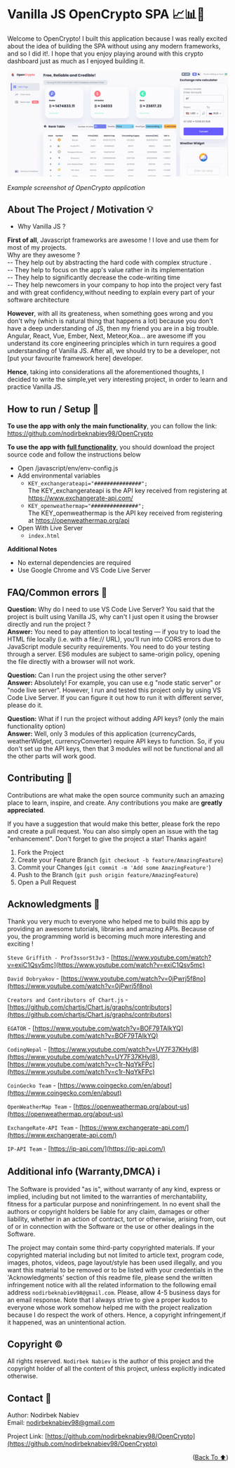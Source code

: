 <a name="readme-top"></a>

# Vanilla JS OpenCrypto SPA 📈📊📰

Welcome to OpenCrypto! I built this application because I was really excited about the idea of building the SPA without using any modern frameworks, and so I did it!. I hope that you enjoy playing around with this crypto dashboard just as much as I enjoyed building it.

<img src="images\project_screenshots\OpenCrypto.gif">

_Example screenshot of OpenCrypto application_

## About The Project / Motivation 💡

- Why Vanilla JS ?

**First of all**, Javascript frameworks are awesome ! I love and use them for most of my projects.</br>
Why are they awesome ?</br> 
-- They help out by abstracting the hard code with complex structure . </br>
-- They help to focus on the app's value rather in its implementation </br>
-- They help to significantly decrease the code-writing time</br>
-- They help newcomers in your company to hop into the project very fast and with great confidencу,without needing to explain every part of your software architecture
</br>

**However**, with all its greateness, when something goes wrong and you don't why (which is natural thing that happens a lot) because you don't have a deep understanding of JS, then my friend you are in a big trouble. </br>
Angular, React, Vue, Ember, Next, Meteor,Koa... are awesome iff you understand its core engineering principles which in turn requires a good understanding of Vanilla JS. After all, we should try to be a developer, not [put your favourite framework here] developer.

**Hence**, taking into considerations all the aforementioned thoughts, I decided to write the simple,yet very interesting project, in order to learn and practice Vanilla JS.

## How to run / Setup 🔩
**To use the app with only the main functionality**, you can follow the link: https://github.com/nodirbeknabiev98/OpenCrypto

**To use the app with <u>full functionality</u>**, you should download the project source code and follow the instructions below<br>
- Open /javascript/env/env-config.js 
- Add environmental variables
  - `KEY_exchangerateapi="###############";` <br>
  The KEY_exchangerateapi is the API key received from registering at 
https://www.exchangerate-api.com/<br>
  - `KEY_openweathermap="###############";` </br> 
  The KEY_openweathermap is the API key received from registering at 
  https://openweathermap.org/api <br>
- Open With Live Server 
  - `index.html`

**Additional Notes**
  - No external dependencies are required
  - Use Google Chrome and VS Code Live Server
  
## FAQ/Common errors 🙋
<b>Question:</b> Why do I need to use VS Code Live Server? You said that the project is built using Vanilla JS, why can't I just open it using the browser directly and run the project ? </br>
<b>Answer:</b> You need to pay attention to local testing — if you try to load the HTML file locally (i.e.
with a file:// URL), you'll run into CORS errors due to JavaScript module security
requirements. You need to do your testing through a server. ES6 modules are subject to same-origin policy, opening the file directly with a browser will not work.

<b>Question:</b> Can I run the project using the other server? </br>
<b>Answer:</b> Absolutely! For example, you can use e.g "node static server" or "node live server". However, I run and tested this project only by using VS Code Live Server. If you can figure it out how to run it with different server, please do it.

<b>Question:</b> What if I run the project without adding API keys? (only the main functionality option) </br>
<b>Answer:</b> Well, only 3 modules of this application (currencyCards, weatherWidget, currencyConverter) require API keys to function. So, if you don't set up the API keys, then that 3 modules will not be functional and all the other parts will work good.

## Contributing 🌟

Contributions are what make the open source community such an amazing place to learn, inspire, and create. Any contributions you make are **greatly appreciated**.

If you have a suggestion that would make this better, please fork the repo and create a pull request. You can also simply open an issue with the tag "enhancement".
Don't forget to give the project a star! Thanks again!

1. Fork the Project
2. Create your Feature Branch (`git checkout -b feature/AmazingFeature`)
3. Commit your Changes (`git commit -m 'Add some AmazingFeature'`)
4. Push to the Branch (`git push origin feature/AmazingFeature`)
5. Open a Pull Request

## Acknowledgments 🧡

Thank you very much to everyone who helped me to build this app by providing an awesome tutorials, libraries and amazing APIs.
Because of you, the programming world is becoming much more interesting and exciting !

`Steve Griffith - Prof3ssorSt3v3` - [https://www.youtube.com/watch?v=exiC1Qsv5mc](https://www.youtube.com/watch?v=exiC1Qsv5mc)

`David Dobryakov` - [https://www.youtube.com/watch?v=0jPwrj5f8no](https://www.youtube.com/watch?v=0jPwrj5f8no)

`Creators and Contributors of Chart.js` - [https://github.com/chartjs/Chart.js/graphs/contributors](https://github.com/chartjs/Chart.js/graphs/contributors)

`EGATOR` - [https://www.youtube.com/watch?v=BOF79TAIkYQ](https://www.youtube.com/watch?v=BOF79TAIkYQ)

`CodingNepal` - [https://www.youtube.com/watch?v=UY7F37KHyI8](https://www.youtube.com/watch?v=UY7F37KHyI8), [https://www.youtube.com/watch?v=c1r-NqYkFPc](https://www.youtube.com/watch?v=c1r-NqYkFPc)

`CoinGecko Team` - [https://www.coingecko.com/en/about](https://www.coingecko.com/en/about)

`OpenWeatherMap Team` - [https://openweathermap.org/about-us](https://openweathermap.org/about-us)

`ExchangeRate-API Team` - [https://www.exchangerate-api.com/](https://www.exchangerate-api.com/)

`IP-API Team` - [https://ip-api.com/](https://ip-api.com/)


## Additional info (Warranty,DMCA) ℹ️

The Software is provided "as is", without warranty of any kind, express or implied, including but not limited to the warranties of merchantability, fitness for a particular purpose and noninfringement. In no event shall the authors or copyright holders be liable for any claim, damages or other liability, whether in an action of contract, tort or otherwise, arising from, out of or in connection with the Software or the use or other dealings in the Software.

The project may contain some third-party copyrighted materials.
If your copyrighted material including but not limited to article text, program code, images, photos, videos, page layout/style has been used illegally, and you want this material to be removed or to be listed with your credentials in the 'Acknowledgments' section of this readme file, please send the written infringement notice with all the related information to the following email address `nodirbeknabiev98@gmail.com`. Please, allow 4-5 business days for an email response.
Note that I always strive to give a proper kudos to everyone whose work somehow helped me with the project realization because I do respect the work of others. Hence, a copyright infringement,if it happened, was an unintentional action.

## Copyright ©️

All rights reserved. `Nodirbek Nabiev` is the author of this project and the copyright holder of all the content of this project, unless explicitly indicated otherwise. 

## Contact 📇

Author: Nodirbek Nabiev</br>
Email: nodirbeknabiev98@gmail.com

Project Link: [https://github.com/nodirbeknabiev98/OpenCrypto](https://github.com/nodirbeknabiev98/OpenCrypto)

<p align="right">(<a href="#readme-top">Back To ⬆️</a>)</p>
